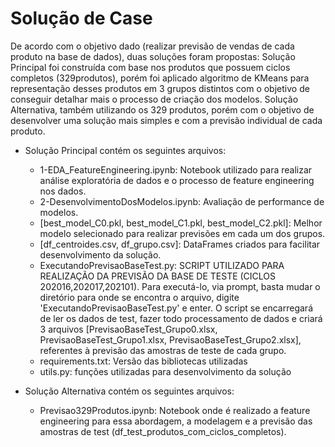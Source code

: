 # Solução de Case


De acordo com o objetivo dado (realizar previsão de vendas de cada produto na base de dados), duas soluções foram propostas: Solução Principal foi construída com base nos produtos que possuem ciclos completos (329produtos), porém foi aplicado algoritmo de KMeans para representação desses produtos em 3 grupos distintos com o objetivo de conseguir detalhar mais o processo de criação dos modelos. Solução Alternativa, também utilizando os 329 produtos, porém com o objetivo de desenvolver uma solução mais simples e com a previsão individual de cada produto.

- Solução Principal contém os seguintes arquivos: 
  - 1-EDA_FeatureEngineering.ipynb: Notebook utilizado para realizar análise exploratória de dados e o processo de feature engineering nos dados.
  - 2-DesenvolvimentoDosModelos.ipynb: Avaliação de performance de modelos.
  - [best_model_C0.pkl, best_model_C1.pkl, best_model_C2.pkl]: Melhor modelo selecionado para realizar previsões em cada um dos grupos.
  - [df_centroides.csv, df_grupo.csv]: DataFrames criados para facilitar desenvolvimento da solução.
  - ExecutandoPrevisaoBaseTest.py: SCRIPT UTILIZADO PARA REALIZAÇÃO DA PREVISÃO DA BASE DE TESTE (CICLOS 202016,202017,202101). Para executá-lo, via prompt, basta mudar o diretório para onde se encontra o arquivo, digite 'ExecutandoPrevisaoBaseTest.py' e enter. O script se encarregará de ler os dados de test, fazer todo processamento de dados e criará 3 arquivos [PrevisaoBaseTest_Grupo0.xlsx, PrevisaoBaseTest_Grupo1.xlsx, PrevisaoBaseTest_Grupo2.xlsx], referentes à previsão das amostras de teste de cada grupo.
  - requirements.txt: Versão das bibliotecas utilizadas
  - utils.py: funções utilizadas para desenvolvimento da solução
  
- Solução Alternativa contém os seguintes arquivos: 
  - Previsao329Produtos.ipynb: Notebook onde é realizado a feature engineering para essa abordagem, a modelagem e a previsão das amostras de test (df_test_produtos_com_ciclos_completos).
